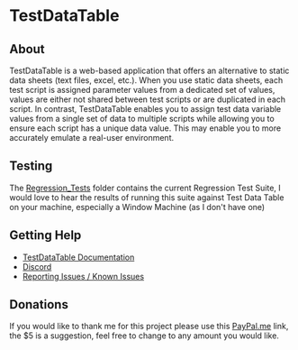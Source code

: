 
# TestDataTable

## About

TestDataTable is a web-based application that offers an alternative to static data sheets (text files, excel, etc.). When you use static data sheets, each test script is assigned parameter values from a dedicated set of values, values are either  not shared between test scripts or are duplicated in each script. In contrast, TestDataTable enables you to assign test data variable values from a single set of data to multiple scripts while allowing you to ensure each script has a unique data value. This may enable you to more accurately emulate a real-user environment.

## Testing

The [Regression_Tests](https://github.com/damies13/TestDataTable/blob/master/Regression_Tests) folder contains the current Regression Test Suite, I would love to hear the results of running this suite against Test Data Table on your machine, especially a Window Machine (as I don't have one)

## Getting Help

- [TestDataTable Documentation](https://github.com/damies13/TestDataTable/blob/master/Doc/Index.md)
- [Discord](https://discord.gg/5wYA6K)
- [Reporting Issues / Known Issues](https://github.com/damies13/TestDataTable/issues)

## Donations

If you would like to thank me for this project please use this [PayPal.me](https://paypal.me/damies13/5) link, the $5 is a suggestion, feel free to change to any amount you would like.

